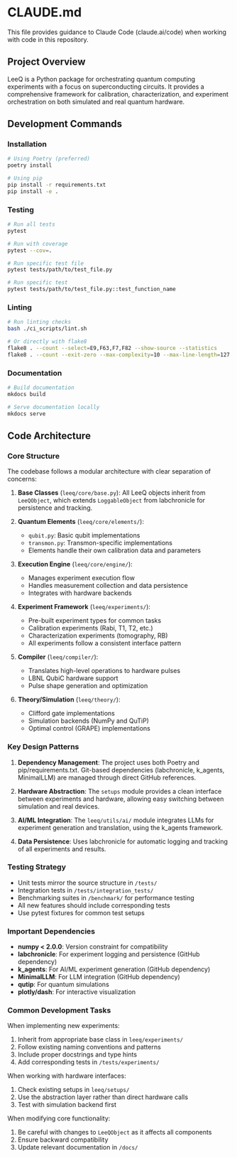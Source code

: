 # CLAUDE.md

This file provides guidance to Claude Code (claude.ai/code) when working with code in this repository.

## Project Overview

LeeQ is a Python package for orchestrating quantum computing experiments with a focus on superconducting circuits. It provides a comprehensive framework for calibration, characterization, and experiment orchestration on both simulated and real quantum hardware.

## Development Commands

### Installation
```bash
# Using Poetry (preferred)
poetry install

# Using pip
pip install -r requirements.txt
pip install -e .
```

### Testing
```bash
# Run all tests
pytest

# Run with coverage
pytest --cov=.

# Run specific test file
pytest tests/path/to/test_file.py

# Run specific test
pytest tests/path/to/test_file.py::test_function_name
```

### Linting
```bash
# Run linting checks
bash ./ci_scripts/lint.sh

# Or directly with flake8
flake8 . --count --select=E9,F63,F7,F82 --show-source --statistics
flake8 . --count --exit-zero --max-complexity=10 --max-line-length=127 --statistics
```

### Documentation
```bash
# Build documentation
mkdocs build

# Serve documentation locally
mkdocs serve
```

## Code Architecture

### Core Structure
The codebase follows a modular architecture with clear separation of concerns:

1. **Base Classes** (`leeq/core/base.py`): All LeeQ objects inherit from `LeeQObject`, which extends `LoggableObject` from labchronicle for persistence and tracking.

2. **Quantum Elements** (`leeq/core/elements/`):
   - `qubit.py`: Basic qubit implementations
   - `transmon.py`: Transmon-specific implementations
   - Elements handle their own calibration data and parameters

3. **Execution Engine** (`leeq/core/engine/`):
   - Manages experiment execution flow
   - Handles measurement collection and data persistence
   - Integrates with hardware backends

4. **Experiment Framework** (`leeq/experiments/`):
   - Pre-built experiment types for common tasks
   - Calibration experiments (Rabi, T1, T2, etc.)
   - Characterization experiments (tomography, RB)
   - All experiments follow a consistent interface pattern

5. **Compiler** (`leeq/compiler/`):
   - Translates high-level operations to hardware pulses
   - LBNL QubiC hardware support
   - Pulse shape generation and optimization

6. **Theory/Simulation** (`leeq/theory/`):
   - Clifford gate implementations
   - Simulation backends (NumPy and QuTiP)
   - Optimal control (GRAPE) implementations

### Key Design Patterns

1. **Dependency Management**: The project uses both Poetry and pip/requirements.txt. Git-based dependencies (labchronicle, k_agents, MinimalLLM) are managed through direct GitHub references.

2. **Hardware Abstraction**: The `setups` module provides a clean interface between experiments and hardware, allowing easy switching between simulation and real devices.

3. **AI/ML Integration**: The `leeq/utils/ai/` module integrates LLMs for experiment generation and translation, using the k_agents framework.

4. **Data Persistence**: Uses labchronicle for automatic logging and tracking of all experiments and results.

### Testing Strategy

- Unit tests mirror the source structure in `/tests/`
- Integration tests in `/tests/integration_tests/`
- Benchmarking suites in `/benchmark/` for performance testing
- All new features should include corresponding tests
- Use pytest fixtures for common test setups

### Important Dependencies

- **numpy < 2.0.0**: Version constraint for compatibility
- **labchronicle**: For experiment logging and persistence (GitHub dependency)
- **k_agents**: For AI/ML experiment generation (GitHub dependency)
- **MinimalLLM**: For LLM integration (GitHub dependency)
- **qutip**: For quantum simulations
- **plotly/dash**: For interactive visualization

### Common Development Tasks

When implementing new experiments:
1. Inherit from appropriate base class in `leeq/experiments/`
2. Follow existing naming conventions and patterns
3. Include proper docstrings and type hints
4. Add corresponding tests in `/tests/experiments/`

When working with hardware interfaces:
1. Check existing setups in `leeq/setups/`
2. Use the abstraction layer rather than direct hardware calls
3. Test with simulation backend first

When modifying core functionality:
1. Be careful with changes to `LeeQObject` as it affects all components
2. Ensure backward compatibility
3. Update relevant documentation in `/docs/`